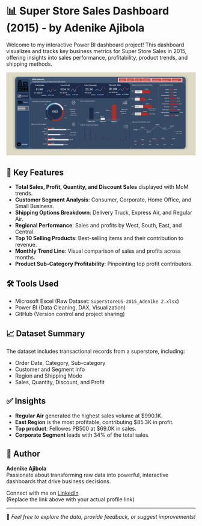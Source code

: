 # 📊 Super Store Sales Dashboard (2015) - by Adenike Ajibola

Welcome to my interactive Power BI dashboard project! This dashboard visualizes and tracks key business metrics for Super Store Sales in 2015, offering insights into sales performance, profitability, product trends, and shipping methods.

![Dashboard Screenshot](./SuperStore%20Dashboard.png)

## 🚀 Key Features

- **Total Sales, Profit, Quantity, and Discount Sales** displayed with MoM trends.
- **Customer Segment Analysis**: Consumer, Corporate, Home Office, and Small Business.
- **Shipping Options Breakdown**: Delivery Truck, Express Air, and Regular Air.
- **Regional Performance**: Sales and profits by West, South, East, and Central.
- **Top 10 Selling Products**: Best-selling items and their contribution to revenue.
- **Monthly Trend Line**: Visual comparison of sales and profits across months.
- **Product Sub-Category Profitability**: Pinpointing top profit contributors.

## 🛠 Tools Used

- Microsoft Excel (Raw Dataset: `SuperStoreUS-2015_Adenike 2.xlsx`)
- Power BI (Data Cleaning, DAX, Visualization)
- GitHub (Version control and project sharing)

## 📈 Dataset Summary

The dataset includes transactional records from a superstore, including:

- Order Date, Category, Sub-category
- Customer and Segment Info
- Region and Shipping Mode
- Sales, Quantity, Discount, and Profit

## ✅ Insights

- **Regular Air** generated the highest sales volume at $990.1K.
- **East Region** is the most profitable, contributing $85.3K in profit.
- **Top product**: Fellowes PB500 at $69.0K in sales.
- **Corporate Segment** leads with 34% of the total sales.

## 🧠 Author

**Adenike Ajibola**  
Passionate about transforming raw data into powerful, interactive dashboards that drive business decisions.

Connect with me on [LinkedIn](#)  
(Replace the link above with your actual profile link)

---

📁 *Feel free to explore the data, provide feedback, or suggest improvements!*
